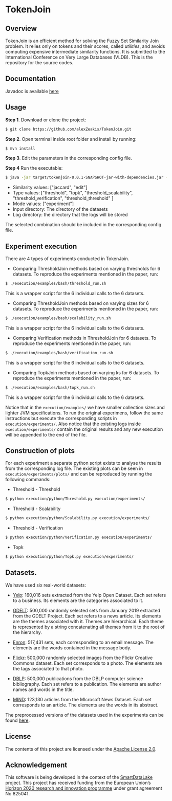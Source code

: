 # TokenJoin

## Overview

TokenJoin is an efficient method for solving the Fuzzy Set Similarity Join problem. It relies only on tokens and their scores, called _utilities_, and avoids computing expensive intermediate similarity functions. It is submitted to the International Conference on Very Large Databases (VLDB). This is the repository for the source codes.

## Documentation

Javadoc is available [here](https://alexzeakis.github.io/TokenJoin/)

## Usage

**Step 1**. Download or clone the project:
```sh
$ git clone https://github.com/alexZeakis/TokenJoin.git
```

**Step 2**. Open terminal inside root folder and install by running:
```sh
$ mvn install
```
**Step 3**. Edit the parameters in the corresponding config file.

**Step 4** Run the executable:
```sh
$ java -jar target/tokenjoin-0.0.1-SNAPSHOT-jar-with-dependencies.jar --config <config_file> --similarity <similarity> --type <type> --mode <mode> --input <input_dir> --log <log_dir>
```

- Similarity values: ["jaccard", "edit"]
- Type values: ["threshold", "topk", "threshold_scalability", "threshold_verification", "threshold_threshold" ]
- Mode values: ["experiment"]
- Input directory: The directory of the datasets
- Log directory: the directory that the logs will be stored

The selected combination should be included in the corresponding config file.

## Experiment execution

There are 4 types of experiments conducted in TokenJoin.

- Comparing ThresholdJoin methods based on varying thresholds for 6 datasets. 
To reproduce the experiments mentioned in the paper, run:
```sh
$ ./execution/examples/bash/threshold_run.sh
```
This is a wrapper script for the 6 individual calls to the 6 datasets.

- Comparing ThresholdJoin methods based on varying sizes for 6 datasets.
To reproduce the experiments mentioned in the paper,  run:
```sh
$ ./execution/examples/bash/scalability_run.sh
```
This is a wrapper script for the 6 individual calls to the 6 datasets.

- Comparing Verification methods in ThresholdJoin for 6 datasets.
To reproduce the experiments mentioned in the paper, run:
```sh
$ ./execution/examples/bash/verification_run.sh
```
This is a wrapper script for the 6 individual calls to the 6 datasets.

- Comparing TopkJoin methods based on varying ks for 6 datasets.
To reproduce the experiments mentioned in the paper, run:
```sh
$ ./execution/examples/bash/topk_run.sh
```
This is a wrapper script for the 6 individual calls to the 6 datasets.

Notice that in the `execution/examples/` we have smaller collection sizes and lighter JVM specifications. To run the original experimens, follow the same instructions but execute the corresponding scripts in `execution/experiments/`. Also notice that the existing logs inside `execution/experiments/` contain the original results and any new execution will be appended to the end of the file.

## Construction of plots

For each experiment a separate python script exists to analyse the results from the corresponding log file. The existing plots can be seen in `execution/experiments/plots/` and can be reproduced by running the following commands:

- Threshold - Threshold
```sh
$ python execution/python/Threshold.py execution/experiments/
```

- Threshold - Scalability
```sh
$ python execution/python/Scalability.py execution/experiments/
```

- Threshold - Verification
```sh
$ python execution/python/Verification.py execution/experiments/
```

- Topk 
```sh
$ python execution/python/Topk.py execution/experiments/
```



## Datasets.
We have used six real-world datasets:

- [Yelp](https://www.yelp.com/dataset): 160,016 sets extracted from the Yelp Open Dataset. Each set refers to a business. Its elements are the categories associated to it.

- [GDELT](https://www.gdeltproject.org/data.html): 500,000 randomly selected sets from January 2019 extracted from the GDELT Project. Each set refers to a news article. Its elements are the themes associated with it. Themes are hierarchical. Each theme is represented by a string concatenating all themes from it to the root of the hierarchy.

- [Enron](https://www.cs.cmu.edu/~enron): 517,431 sets, each corresponding to an email message. The elements are the words contained in the message body.

- [Flickr](https://yahooresearch.tumblr.com/post/89783581601/one-hundred-million-creative-commons-flickr-images-for): 500,000 randomly selected images from the Flickr Creative Commons dataset. Each set corresponds to a photo. The elements are the tags associated to that photo.

- [DBLP](https://dblp.uni-trier.de/xml): 500,000 publications from the DBLP computer science bibliography. Each set refers to a publication. The elements are author names and words in the title.

- [MIND](https://msnews.github.io): 123,130 articles from the MIcrosoft News Dataset. Each set corresponds to an article. The elements are the words in its abstract.

The preprocessed versions of the datasets used in the experiments can be found [here](https://drive.google.com/drive/folders/1u9ixJM25koPkHi8FJ0atrHL1WcE8dtLw?usp=sharing).



## License

The contents of this project are licensed under the [Apache License 2.0](https://github.com/SLIPO-EU/loci/blob/master/LICENSE).

## Acknowledgement

This software is being developed in the context of the [SmartDataLake](https://smartdatalake.eu/) project. This project has received funding from the European Union’s [Horizon 2020 research and innovation programme](https://ec.europa.eu/programmes/horizon2020/en) under grant agreement No 825041.

